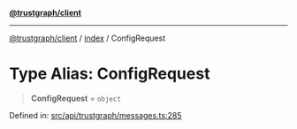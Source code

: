 [**@trustgraph/client**](../../README.md)

***

[@trustgraph/client](../../README.md) / [index](../README.md) / ConfigRequest

# Type Alias: ConfigRequest

> **ConfigRequest** = `object`

Defined in: [src/api/trustgraph/messages.ts:285](https://github.com/trustgraph-ai/trustgraph-ts-client/blob/92e187771a25b959c85a4f966bb97eb5d407310b/src/api/trustgraph/messages.ts#L285)
